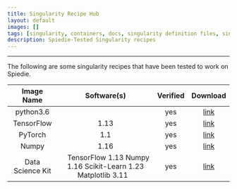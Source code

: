 ```yaml
---
title: Singularity Recipe Hub
layout: default
images: []
tags: [singularity, containers, docs, singularity definition files, singularity recipes] 
description: Spiedie-Tested Singularity recipes
---
```


*** 

The following are some singularity recipes that have been tested to work on Spiedie. 

|    Image Name    	|                          Software(s)                          	| Verified 	| Download 	|
|:----------------:	|:-------------------------------------------------------------:	|:--------:	|:--------:	|
|     python3.6    	|                                                               	|    yes   	|   <a href="recipes/spiedie_python36.def" download>link</a>   	|
|    TensorFlow    	|                              1.13                             	|    yes   	|   <a href="recipes/spiedie_tensorflow.def" download>link</a>  	|
|      PyTorch     	|                              1.1                              	|    yes   	|   <a href="recipes/spiedie_pytorch.def" download>link</a>  	|
|       Numpy      	|                              1.16                             	|    yes   	|   <a href="recipes/spiedie_numpy.def" download>link</a>  	|
| Data Science Kit 	| &nbsp;&nbsp; TensorFlow 1.13 Numpy 1.16 Scikit-Learn 1.23 Matplotlib 3.11  	&nbsp;&nbsp;|    yes   	|   <a href="recipes/spiedie_dsk.def" download>link</a>   	|